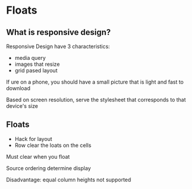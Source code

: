 # Floats

## What is responsive design?

Responsive Design have 3 characteristics:

- media query
- images that resize
- grid pased layout

If ure on a phone, you should have a small picture that is light and fast to download

Based on screen resolution, serve the stylesheet that corresponds to that device's size

## Floats

- Hack for layout
- Row clear the loats on the cells

Must clear when you float

Source ordering determine display

Disadvantage: equal column heights not supported
